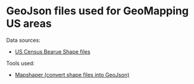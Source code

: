 # GeoJson files used for GeoMapping US areas

Data sources:
- [US Census Bearue Shape files](https://www.census.gov/cgi-bin/geo/shapefiles2010/main)


Tools used:
- [Mapshaper (convert shape files into GeoJson)](http://mapshaper.org) 

